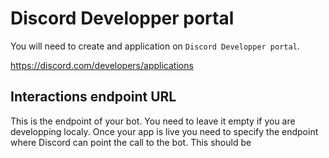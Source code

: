 # Discord Developper portal

You will need to create and application on `Discord Developper portal`.

https://discord.com/developers/applications

## Interactions endpoint URL

This is the endpoint of your bot. You need to leave it empty if you are developping localy.
Once your app is live you need to specify the endpoint where Discord can point the call to the bot.
This should be